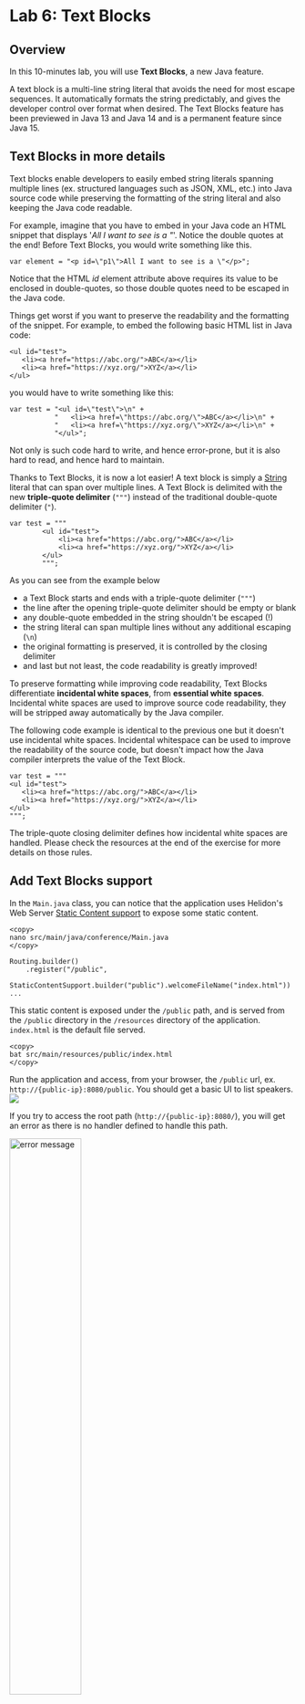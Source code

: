 # Lab 6: Text Blocks

<div style="display: none;"><span><img src="https://129.146.125.59:8080/p/odl-16-lab/6"></span></div>

## Overview

In this 10-minutes lab, you will use **Text Blocks**, a new Java feature.

A text block is a multi-line string literal that avoids the need for most escape sequences. It automatically formats the string predictably, and gives the developer control over format when desired. The Text Blocks feature has been previewed in Java 13 and Java 14 and is a permanent feature since Java 15.

## Text Blocks in more details

Text blocks enable developers to easily embed string literals spanning multiple lines (ex. structured languages such as JSON, XML, etc.) into Java source code while preserving the formatting of the string literal and also keeping the Java code readable.

For example, imagine that you have to embed in your Java code an HTML snippet that displays '_All I want to see is a "_'. Notice the double quotes at the end! Before Text Blocks, you would write something like this.

```
var element = "<p id=\"p1\">All I want to see is a \"</p>";
```

Notice that the HTML _id_ element attribute above requires its value to be enclosed in double-quotes, so those double quotes need to be escaped in the Java code. 

Things get worst if you want to preserve the readability and the formatting of the snippet. For example, to embed the following basic HTML list in Java code:

```
<ul id="test">
   <li><a href="https://abc.org/">ABC</a></li>
   <li><a href="https://xyz.org/">XYZ</a></li>
</ul>
```
you would have to write something like this:

```
var test = "<ul id=\"test\">\n" +
           "   <li><a href=\"https://abc.org/\">ABC</a></li>\n" +
           "   <li><a href=\"https://xyz.org/\">XYZ</a></li>\n" +
           "</ul>";
```


Not only is such code hard to write, and hence error-prone, but it is also hard to read, and hence hard to maintain.

Thanks to Text Blocks, it is now a lot easier! A text block is simply a [String](https://docs.oracle.com/en/java/javase/14/docs/api/java.base/java/lang/String.html) literal that can span over multiple lines. A Text Block is delimited with the new **triple-quote delimiter** (`"""`) instead of the traditional double-quote delimiter (`"`).

```
var test = """
        <ul id="test">
            <li><a href="https://abc.org/">ABC</a></li>
            <li><a href="https://xyz.org/">XYZ</a></li>
        </ul>
        """; 
```

As you can see from the example below
- a Text Block starts and ends with a triple-quote delimiter (`"""`)
- the line after the opening triple-quote delimiter should be empty or blank
- any double-quote embedded in the string shouldn't be escaped (!)
- the string literal can span multiple lines without any additional escaping (`\n`)
- the original formatting is preserved, it is controlled by the closing delimiter
- and last but not least, the code readability is greatly improved!

To preserve formatting while improving code readability, Text Blocks differentiate __incidental white spaces__, from __essential white spaces__. Incidental white spaces are used to improve source code readability, they will be stripped away automatically by the Java compiler.

The following code example is identical to the previous one but it doesn't use incidental white spaces. Incidental whitespace can be used to improve the readability of the source code, but doesn't impact how the Java compiler interprets the value of the Text Block.


```
var test = """
<ul id="test">
   <li><a href="https://abc.org/">ABC</a></li>
   <li><a href="https://xyz.org/">XYZ</a></li>
</ul>
"""; 
```
The triple-quote closing delimiter defines how incidental white spaces are handled. Please check the resources at the end of the exercise for more details on those rules.

## Add Text Blocks support

In the `Main.java` class, you can notice that the application uses Helidon's Web Server [Static Content support](https://helidon.io/docs/v2/#/se/webserver/06_static-content-support) to expose some static content.

```nohighlight
<copy>
nano src/main/java/conference/Main.java
</copy>
```

```
Routing.builder()
    .register("/public", 
        StaticContentSupport.builder("public").welcomeFileName("index.html"))
...
```

This static content is exposed under the `/public` path, and is served from the `/public` directory in the `/resources` directory of the application. `index.html` is the default file served.

```nohighlight
<copy>
bat src/main/resources/public/index.html
</copy>
```

Run the application and access, from your browser, the `/public` url, ex. `http://{public-ip}:8080/public`. You should get a basic UI to list speakers.
![](./images/lab5-1.png " ") 

If you try to access the root path (`http://{public-ip}:8080/`), you will get an error as there is no handler defined to handle this path. 


<img src="./images/lab5-2.png" alt="error message" width=50%/>


To fix this, any HTTP request to the `/` path should be forwarded to the `/public` path.


**1. Define an HTML snippet to trigger a client-side forward**

In the `createRouting` method, define a Text Block that embeds some HTML to trigger a client-side forward to the `/public` path.


```nohighlight
<copy>
nano src/main/java/conference/Main.java
</copy>
```

```
<copy>
var snippet = 
    """
    <html>
       <title>Almost there</title>
       <body>
          You are being redirected...
          <meta http-equiv="refresh" content="0; url=/public/" />
       </body>
    </html>
    """;
</copy>	
```

**2. Update the application routing**

Update the application routings to serve that HTML snippet whenever someone hits the root `/` path.


```
return Routing.builder()
    <copy>.get("/", (req, res) -> { res.send(snippet); } )</copy>
    .register("/public", 
        StaticContentSupport.builder("public")
             .welcomeFileName("index.html"))
    .register("/speakers", speakerService)
    .build();

```

Let's check the snippet that was just added.

```
   …
   .get("/", (req, res) -> { res.send(snippet); } )
   …
```

It defines a [handler](https://helidon.io/docs/v2/apidocs/io.helidon.webserver/io/helidon/webserver/Handler.html) for any HTTP GET requests under the `/` path.  It has one method ([accept](https://docs.oracle.com/en/java/javase/11/docs/api/java.base/java/util/function/BiConsumer.html?is-external=true#accept(T,U))) that takes a `BiConsumer<ServerRequest, ServerResponse>` to handle the request. In this case, we pass it a Lambda expression that sends the HTML snippet that will trigger the forward on the client-side.



**3. Test the application**

Compile, and access the application from a browser, `http://{public-ip}:8080/`

<img src="./images/lab5-3.png" alt="raw html" width=60%/>

You can notice that the HTML formatting has been preserved which is good but that is not really what we expected as the HTML is not rendered in the browser! To understand the issue, use `curl` to get more details on the HTTP request/response.


```
> <copy>curl -v http://{public-ip}:8080</copy>
...
< HTTP/1.1 200 OK
< Content-Type: text/plain
...
```

You can see that the content type of the HTTP response is set to `text/plain` and not `text/html`! That explains why the HTML is not parsed and rendered by the browser. This can be easily fixed by correctly setting the MediaType header before sending the response. 

```
…
<copy>
.get("/", (req, res) -> {
       res.headers().contentType(MediaType.TEXT_HTML);
       res.send(snippet);
    })
</copy>
…
```

💡 Make sure to update the imports to include `import io.helidon.common.http.MediaType`

Now when you access the root path, your browser should be automatically redirected to the simple HTML UI.


**4. Understand how Text Block works**

Remove the `res.headers().contentType(MediaType.TEXT_HTML);` line to bypass HTML rendering on the client side. Try mutilple variations by adjusting the closing delimiter to understand how the incidental spaces are handled. 

💡 You might want to check the resources suggested in the next section to understand some behaviors.


```
<copy>
message = """
             Does this one work?
             """;
</copy>
```

```
<copy>
message = """
          And
		what
	  about
	this?
    """;
</copy>
```

```
<copy>
message = """
          A single line Text Block?""";
</copy>
```

```
<copy>
message = """And what about this?""";
</copy>
```


## Wrap-up


In this exercise, you have used Text Blocks, a standard Java 15 feature, to easily embed HTML into Java code. 

Simply put, Text Blocks enable developers to easily embed string literals spanning multiple lines into Java source code while preserving the original formatting but also Java code readability. Text blocks are handy to deal with structured languages (ex. XML, JSON, etc.) without having to worry about escaping special characters (ex. new line, double quotes) nor altering the original formatting. Finally, the power of the [String API](https://docs.oracle.com/en/java/javase/16/docs/api/java.base/java/lang/String.html) remains at our disposal with Text Blocks.

Check the following resources for more details on Text Blocks.

* [JEP 378: Text Blocks](https://openjdk.java.net/jeps/378)
* [Programmer's Guide To Text Blocks](https://inside.java/2019/08/06/text-blocks-guide/)
* [Java Feature Spotlight: Text Blocks](https://inside.java/2020/05/01/spotlighttextblocks/)





